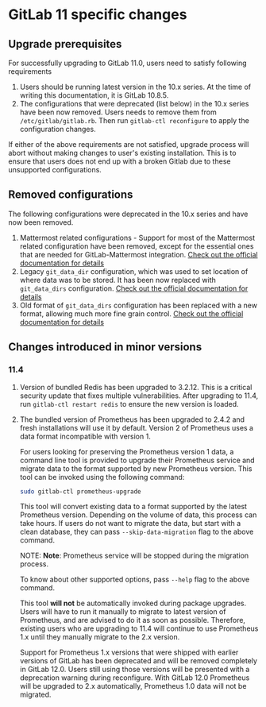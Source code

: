 # GitLab 11 specific changes

## Upgrade prerequisites
For successfully upgrading to GitLab 11.0, users need to satisfy following
requirements
1. Users should be running latest version in the 10.x series. At the time of
   writing this documentation, it is GitLab 10.8.5.
2. The configurations that were deprecated (list below) in the 10.x series have
   been now removed. Users needs to remove them from `/etc/gitlab/gitlab.rb`. Then run `gitlab-ctl reconfigure` to apply the configuration changes.

If either of the above requirements are not satisfied, upgrade process will
abort without making changes to user's existing installation. This is to ensure
that users does not end up with a broken Gitlab due to these unsupported
configurations.

## Removed configurations
The following configurations were deprecated in the 10.x series and have now
been removed.
1. Mattermost related configurations - Support for most of the Mattermost
   related configuration have been removed, except for the essential ones that
   are needed for GitLab-Mattermost integration. [Check out the official documentation for details](https://docs.gitlab.com/omnibus/gitlab-mattermost/#upgrading-gitlab-mattermost-from-versions-prior-to-11-0)
2. Legacy `git_data_dir` configuration, which was used to set location of where
   data was to be stored. It has been now replaced with `git_data_dirs`
   configuration. [Check out the official documentation for details](https://docs.gitlab.com/omnibus/settings/configuration.html#storing-git-data-in-an-alternative-directory)
3. Old format of `git_data_dirs` configuration has been replaced with a new
   format, allowing much more fine grain control. [Check out the official documentation for details](https://docs.gitlab.com/omnibus/settings/configuration.html#storing-git-data-in-an-alternative-directory)

## Changes introduced in minor versions

### 11.4

1.  Version of bundled Redis has been upgraded to 3.2.12. This is a critical
    security update that fixes multiple vulnerabilities. After upgrading to 11.4,
    run `gitlab-ctl restart redis` to ensure the new version is loaded.

1.  The bundled version of Prometheus has been upgraded to 2.4.2 and fresh
    installations will use it by default. Version 2 of Prometheus uses a data
    format incompatible with version 1.

    For users looking for preserving the Prometheus version 1 data, a command
    line tool is provided to upgrade their Prometheus service and migrate data to
    the format supported by new Prometheus version.  This tool can be invoked
    using the following command:

    ```bash
    sudo gitlab-ctl prometheus-upgrade
    ```

    This tool will convert existing data to a format supported by the latest
    Prometheus version. Depending on the volume of data, this process can take
    hours.  If users do not want to migrate the data, but start with a clean
    database, they can pass `--skip-data-migration` flag to the above command.

    NOTE: **Note**: Prometheus service will be stopped during the migration process.

    To know about other supported options, pass `--help` flag to the above
    command.

    This tool **will not** be automatically invoked during package upgrades.
    Users will have to run it manually to migrate to latest version of
    Prometheus, and are advised to do it as soon as possible. Therefore, existing
    users who are upgrading to 11.4 will continue to use Prometheus 1.x until
    they manually migrate to the 2.x version.

    Support for Prometheus 1.x versions that were shipped with earlier versions
    of GitLab has been deprecated and will be removed completely in GitLab 12.0.
    Users still using those versions will be presented with a deprecation warning
    during reconfigure. With GitLab 12.0 Prometheus will be upgraded to 2.x automatically,
    Prometheus 1.0 data will not be migrated.
